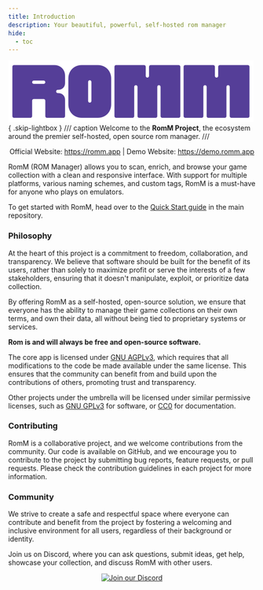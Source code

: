 ```yaml
---
title: Introduction
description: Your beautiful, powerful, self-hosted rom manager
hide:
  - toc
---
```

![Logo](assets/images/logo-header.png){ .skip-lightbox }
/// caption
Welcome to the **RomM Project**, the ecosystem around the premier self-hosted, open source rom manager.
///

<div style="text-align: center">
Official Website: <a href="https://romm.app" >https://romm.app</a> | Demo Website: <a href="https://romm.app" >https://demo.romm.app</a>
</div>

RomM (ROM Manager) allows you to scan, enrich, and browse your game collection with a clean and responsive interface. With support for multiple platforms, various naming schemes, and custom tags, RomM is a must-have for anyone who plays on emulators.

To get started with RomM, head over to the [Quick Start guide](getting-started/quick-start-guide.md) in the main repository.

### Philosophy

At the heart of this project is a commitment to freedom, collaboration, and transparency. We believe that software should be built for the benefit of its users, rather than solely to maximize profit or serve the interests of a few stakeholders, ensuring that it doesn't manipulate, exploit, or prioritize data collection.

By offering RomM as a self-hosted, open-source solution, we ensure that everyone has the ability to manage their game collections on their own terms, and own their data, all without being tied to proprietary systems or services.

**Rom is and will always be free and open-source software.**

The core app is licensed under [GNU AGPLv3](https://choosealicense.com/licenses/agpl-3.0/), which requires that all modifications to the code be made available under the same license. This ensures that the community can benefit from and build upon the contributions of others, promoting trust and transparency.

Other projects under the umbrella will be licensed under similar permissive licenses, such as [GNU GPLv3](https://choosealicense.com/licenses/gpl-3.0/) for software, or [CC0](https://choosealicense.com/licenses/cc0-1.0/) for documentation.

### Contributing

RomM is a collaborative project, and we welcome contributions from the community. Our code is available on GitHub, and we encourage you to contribute to the project by submitting bug reports, feature requests, or pull requests. Please check the contribution guidelines in each project for more information.

### Community

We strive to create a safe and respectful space where everyone can contribute and benefit from the project by fostering a welcoming and inclusive environment for all users, regardless of their background or identity.

Join us on Discord, where you can ask questions, submit ideas, get help, showcase your collection, and discuss RomM with other users.

<div style="text-align: center">
    <a href="https://discord.gg/RGPJHNMMwJ">
        <img src="https://invidget.switchblade.xyz/RGPJHNMMwJ" alt="Join our Discord">
    </a>
</div>
